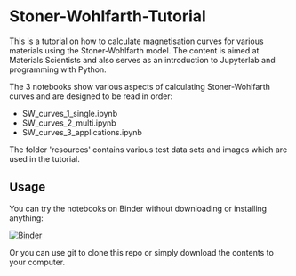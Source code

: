 # Stoner-Wohlfarth-Tutorial

This is a tutorial on how to calculate magnetisation curves for various materials using the Stoner-Wohlfarth model. The content is aimed at Materials Scientists and also serves as an introduction to Jupyterlab and programming with Python.

The 3 notebooks show various aspects of calculating Stoner-Wohlfarth curves and are designed to be read in order:

- SW_curves_1_single.ipynb
- SW_curves_2_multi.ipynb
- SW_curves_3_applications.ipynb

The folder 'resources' contains various test data sets and images which are used in the tutorial.

## Usage

You can try the notebooks on Binder without downloading or installing anything:

[![Binder](https://mybinder.org/badge_logo.svg)](https://mybinder.org/v2/gh/tgwoodcock/Stoner-Wohlfarth-Tutorial/HEAD)

Or you can use git to clone this repo or simply download the contents to your computer.
